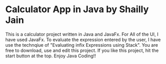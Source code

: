 # Calculator App in Java by Shailly Jain
This is a calculator project written  in Java and JavaFx.
For All of the UI, I have used JavaFx. 
To evaluate the expression entered by the user, I have use the technqiue of "Evaluating infix Expressions using Stack".
You are free to download, use and edit this project.
If you like this project, hit the start button at the top.
Enjoy Java Coding!!
